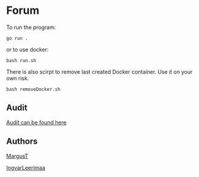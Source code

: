 # Forum

To run the program: 
```
go run .
```
or to use docker:
```
bash run.sh
```

There is also scirpt to remove last created Docker container.
Use it on your own risk. 
```
bash removeDocker.sh
```

## Audit

[Audit can be found here](https://github.com/01-edu/public/tree/master/subjects/forum/audit)

## Authors

[MargusT](https://01.kood.tech/git/MargusT)

[IngvarLeerimaa](https://01.kood.tech/git/IngvarLeerimaa)
